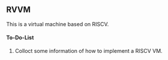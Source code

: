 ## RVVM
This is a virtual machine based on RISCV.
#### To-Do-List
1. Colloct some information of how to implement a RISCV VM.
